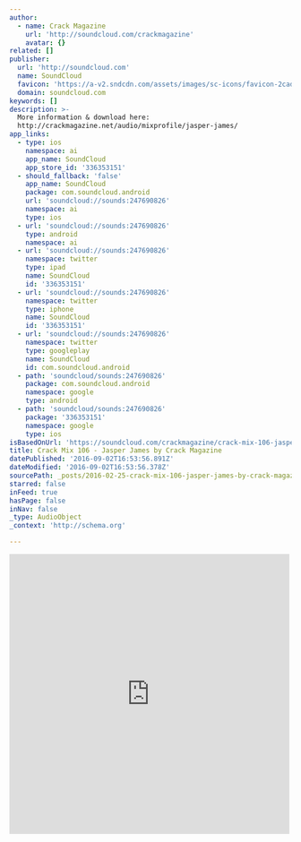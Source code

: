 ```yaml
---
author:
  - name: Crack Magazine
    url: 'http://soundcloud.com/crackmagazine'
    avatar: {}
related: []
publisher:
  url: 'http://soundcloud.com'
  name: SoundCloud
  favicon: 'https://a-v2.sndcdn.com/assets/images/sc-icons/favicon-2cadd14b.ico'
  domain: soundcloud.com
keywords: []
description: >-
  More information & download here:
  http://crackmagazine.net/audio/mixprofile/jasper-james/
app_links:
  - type: ios
    namespace: ai
    app_name: SoundCloud
    app_store_id: '336353151'
  - should_fallback: 'false'
    app_name: SoundCloud
    package: com.soundcloud.android
    url: 'soundcloud://sounds:247690826'
    namespace: ai
    type: ios
  - url: 'soundcloud://sounds:247690826'
    type: android
    namespace: ai
  - url: 'soundcloud://sounds:247690826'
    namespace: twitter
    type: ipad
    name: SoundCloud
    id: '336353151'
  - url: 'soundcloud://sounds:247690826'
    namespace: twitter
    type: iphone
    name: SoundCloud
    id: '336353151'
  - url: 'soundcloud://sounds:247690826'
    namespace: twitter
    type: googleplay
    name: SoundCloud
    id: com.soundcloud.android
  - path: 'soundcloud/sounds:247690826'
    package: com.soundcloud.android
    namespace: google
    type: android
  - path: 'soundcloud/sounds:247690826'
    package: '336353151'
    namespace: google
    type: ios
isBasedOnUrl: 'https://soundcloud.com/crackmagazine/crack-mix-106-jasper-james'
title: Crack Mix 106 - Jasper James by Crack Magazine
datePublished: '2016-09-02T16:53:56.891Z'
dateModified: '2016-09-02T16:53:56.378Z'
sourcePath: _posts/2016-02-25-crack-mix-106-jasper-james-by-crack-magazine.md
starred: false
inFeed: true
hasPage: false
inNav: false
_type: AudioObject
_context: 'http://schema.org'

---
```

<iframe src="https://cdn.embedly.com/widgets/media.html?src=https%3A%2F%2Fw.soundcloud.com%2Fplayer%2F%3Fvisual%3Dtrue%26url%3Dhttp%253A%252F%252Fapi.soundcloud.com%252Ftracks%252F247690826%26show_artwork%3Dtrue&amp;url=https%3A%2F%2Fsoundcloud.com%2Fcrackmagazine%2Fcrack-mix-106-jasper-james&amp;image=http%3A%2F%2Fi1.sndcdn.com%2Fartworks-000147654544-ts572l-t500x500.jpg&amp;key=b7d04c9b404c499eba89ee7072e1c4f7&amp;type=text%2Fhtml&amp;schema=soundcloud" width="500" height="500" scrolling="no" frameborder="0" allowfullscreen="allowfullscreen" style=""></iframe>